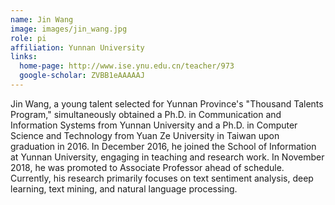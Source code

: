 ```yaml
---
name: Jin Wang
image: images/jin_wang.jpg
role: pi
affiliation: Yunnan University
links:
  home-page: http://www.ise.ynu.edu.cn/teacher/973
  google-scholar: ZVBB1eAAAAAJ
---
```


Jin Wang, a young talent selected for Yunnan Province's "Thousand Talents Program," simultaneously obtained a Ph.D. in Communication and Information Systems from Yunnan University and a Ph.D. in Computer Science and Technology from Yuan Ze University in Taiwan upon graduation in 2016. In December 2016, he joined the School of Information at Yunnan University, engaging in teaching and research work. In November 2018, he was promoted to Associate Professor ahead of schedule. Currently, his research primarily focuses on text sentiment analysis, deep learning, text mining, and natural language processing.